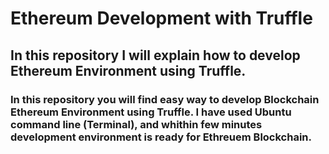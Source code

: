 # Ethereum Development with Truffle
## In this repository I will explain how to develop Ethereum Environment using Truffle.

### In this repository you will find easy way to develop Blockchain Ethereum Environment using Truffle. I have used Ubuntu command line (Terminal), and whithin few minutes development environment is ready for Ethreuem Blockchain.

